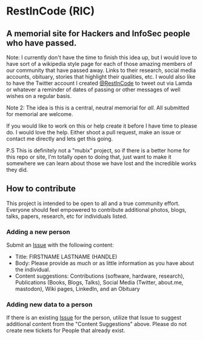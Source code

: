 # RestInCode (RIC)

## A memorial site for Hackers and InfoSec people who have passed.

Note: I currently don't have the time to finish this idea up, but I would love to have sort of a wikipedia style page for each of those amazing members of our community that have passed away. Links to their research, social media accounts, obituary, stories that highlight their qualities, etc. I would also like to have the Twitter account I created [@RestInCode](https://twitter.com/RestInCode) to tweet out via Lamda or whatever a reminder of dates of passing or other messages of well wishes on a regular basis.

Note 2: The idea is this is a central, neutral memorial for _all_. All submitted for memorial are welcome.

If you would like to work on this or help create it before I have time to please do. I would love the help. Either shoot a pull request, make an issue or contact me directly and lets get this going.

P.S This is definitely not a "mubix" project, so if there is a better home for this repo or site, I'm totally open to doing that, just want to make it somewhere we can learn about those we have lost and the incredible works they did.

## How to contribute

This project is intended to be open to all and a true community effort. Everyone should feel empowered to contribute additional photos, blogs, talks, papers, research, etc for individuals listed. 

### Adding a new person

Submit an [Issue](https://github.com/mubix/restincode/issues) with the following content:

 * Title: FIRSTNAME LASTNAME (HANDLE)
 * Body: Please provide as much or as little information as you have about the individual.
 * Content suggestions: Contributions (software, hardware, research), Publications (Books, Blogs, Talks), Social Media (Twitter, about.me, mastodon), Wiki pages, LinkedIn, and an Obituary

### Adding new data to a person

If there is an existing [Issue](https://github.com/mubix/restincode/issues) for the person, utilize that Issue to suggest additional content from the "Content Suggestions" above. Please do not create new tickets for People that already exist.

